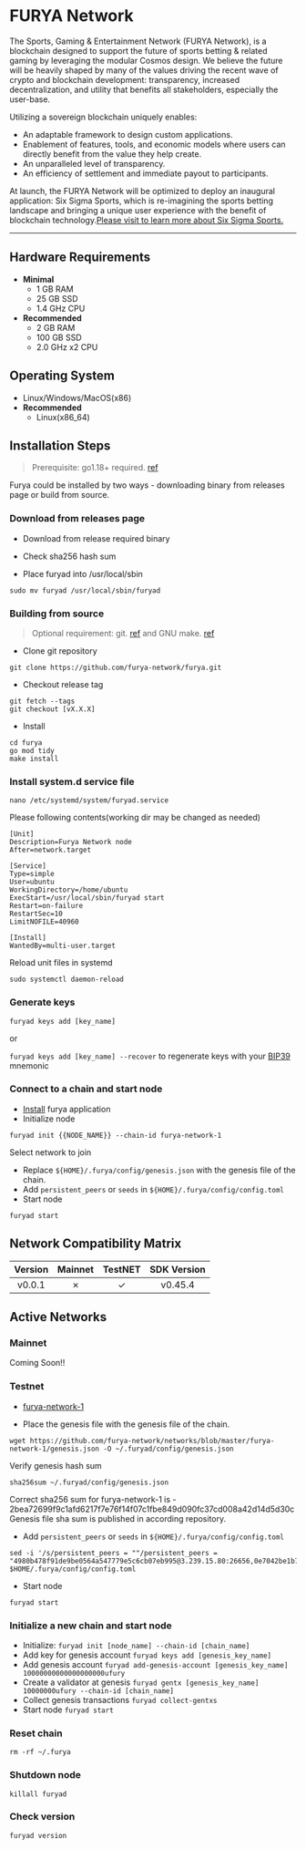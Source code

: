 # FURYA Network

The Sports, Gaming & Entertainment Network (FURYA Network), is a blockchain
designed to support the future of sports betting & related gaming by leveraging
the modular Cosmos design. We believe the future will be heavily shaped by many
of the values driving the recent wave of crypto and blockchain development:
transparency, increased decentralization, and utility that benefits
all stakeholders, especially the user-base.

Utilizing a sovereign blockchain uniquely enables:

- An adaptable framework to design custom applications.
- Enablement of features, tools, and economic models where users can directly benefit from the value they help create.
- An unparalleled level of transparency.
- An efficiency of settlement and immediate payout to participants.

At launch, the FURYA Network will be optimized to deploy an inaugural application: Six Sigma Sports, which is re-imagining the sports betting landscape and bringing a unique user experience with the benefit of blockchain technology.[Please visit to learn more about Six Sigma Sports.](https://sixsigmasports.io/)

---

## Hardware Requirements

- **Minimal**
  - 1 GB RAM
  - 25 GB SSD
  - 1.4 GHz CPU
- **Recommended**
  - 2 GB RAM
  - 100 GB SSD
  - 2.0 GHz x2 CPU

## Operating System

- Linux/Windows/MacOS(x86)
- **Recommended**
  - Linux(x86_64)

## Installation Steps
>
>Prerequisite: go1.18+ required. [ref](https://golang.org/doc/install)

Furya could be installed by two ways - downloading binary from releases page or build from source.

### Download from releases page

- Download from release required binary

- Check sha256 hash sum

- Place furyad into /usr/local/sbin

```shell
sudo mv furyad /usr/local/sbin/furyad
```

### Building from source
>
>Optional requirement: git. [ref](https://github.com/git/git) and GNU make. [ref](https://www.gnu.org/software/make/manual/html_node/index.html)

- Clone git repository

```shell
git clone https://github.com/furya-network/furya.git
```

- Checkout release tag

```shell
git fetch --tags
git checkout [vX.X.X]
```

- Install

```shell
cd furya
go mod tidy
make install
```

### Install system.d service file

```shell
nano /etc/systemd/system/furyad.service
```

Please following contents(working dir may be changed as needed)

```systemd
[Unit]
Description=Furya Network node
After=network.target

[Service]
Type=simple
User=ubuntu
WorkingDirectory=/home/ubuntu
ExecStart=/usr/local/sbin/furyad start
Restart=on-failure
RestartSec=10
LimitNOFILE=40960

[Install]
WantedBy=multi-user.target
```

Reload unit files in systemd

```shell
sudo systemctl daemon-reload
```

### Generate keys

`furyad keys add [key_name]`

or

`furyad keys add [key_name] --recover` to regenerate keys with your [BIP39](https://github.com/bitcoin/bips/tree/master/bip-0039) mnemonic

### Connect to a chain and start node

- [Install](#installation-steps) furya application
- Initialize node

```shell
furyad init {{NODE_NAME}} --chain-id furya-network-1
```

Select network to join

- Replace `${HOME}/.furya/config/genesis.json` with the genesis file of the chain.
- Add `persistent_peers` or `seeds` in `${HOME}/.furya/config/config.toml`
- Start node

```shell
furyad start
```

## Network Compatibility Matrix

| Version | Mainnet | TestNET      | SDK Version |
|:-------:|:-------:|:------------:|:-----------:|
|  v0.0.1 |    ✗    |      ✓       |   v0.45.4   |

## Active Networks

### Mainnet

Coming Soon!!

### Testnet

- [furya-network-1](https://github.com/furya-network/networks/furya-network-1)

- Place the genesis file  with the genesis file of the chain.

```shell
wget https://github.com/furya-network/networks/blob/master/furya-network-1/genesis.json -O ~/.furyad/config/genesis.json
```

Verify genesis hash sum

```shell
sha256sum ~/.furyad/config/genesis.json
```

Correct sha256 sum for furya-network-1 is - 2bea72699f9c1afd6217f7e76f14f07c1fbe849d090fc37cd008a42d14d5d30c
Genesis file sha sum is published in according repository.

- Add `persistent_peers` or `seeds` in `${HOME}/.furya/config/config.toml`

```shell
sed -i '/s/persistent_peers = ""/persistent_peers = "4980b478f91de9be0564a547779e5c6cb07eb995@3.239.15.80:26656,0e7042be1b77707aaf0597bb804da90d3a606c08@3.88.40.53:26656/g' $HOME/.furya/config/config.toml
```

- Start node

```shell
furyad start
```

### Initialize a new chain and start node

- Initialize: `furyad init [node_name] --chain-id [chain_name]`
- Add key for genesis account `furyad keys add [genesis_key_name]`
- Add genesis account `furyad add-genesis-account [genesis_key_name] 10000000000000000000ufury`
- Create a validator at genesis `furyad gentx [genesis_key_name] 10000000ufury --chain-id [chain_name]`
- Collect genesis transactions `furyad collect-gentxs`
- Start node `furyad start`

### Reset chain

```shell
rm -rf ~/.furya
```

### Shutdown node

```shell
killall furyad
```

### Check version

```shell
furyad version
```
